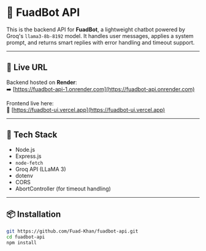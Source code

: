 # 🧠 FuadBot API

This is the backend API for **FuadBot**, a lightweight chatbot powered by Groq's `llama3-8b-8192` model. It handles user messages, applies a system prompt, and returns smart replies with error handling and timeout support.

---

## 🚀 Live URL

Backend hosted on **Render**:  
➡️ [https://fuadbot-api-1.onrender.com](https://fuadbot-api.onrender.com)

Frontend live here:  
🎨 [https://fuadbot-ui.vercel.app](https://fuadbot-ui.vercel.app)

---

## 🧰 Tech Stack

- Node.js
- Express.js
- `node-fetch`
- Groq API (LLaMA 3)
- dotenv
- CORS
- AbortController (for timeout handling)

---

## 📦 Installation

```bash
git https://github.com/Fuad-Khan/fuadbot-api.git
cd fuadbot-api
npm install
